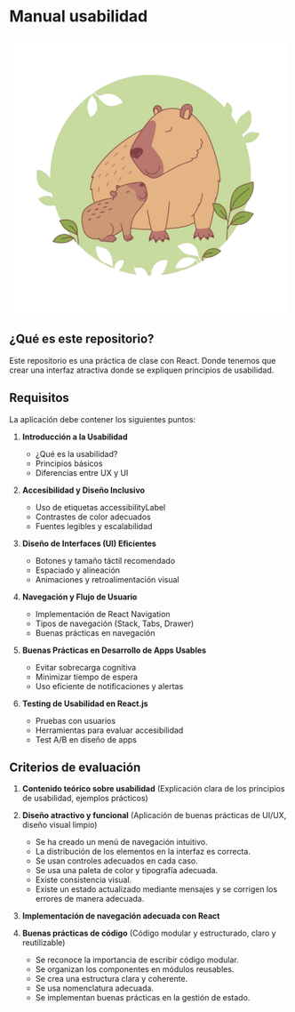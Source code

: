 # Manual usabilidad

![UX - UI](./public/capibara.png)

## ¿Qué es este repositorio?

Este repositorio es una práctica de clase con React. Donde tenemos que crear una interfaz atractiva donde se expliquen principios de usabilidad.

## Requisitos

La aplicación debe contener los siguientes puntos:

1. **Introducción a la Usabilidad** 
    + ¿Qué es la usabilidad?
    + Principios básicos
    + Diferencias entre UX y UI

2. **Accesibilidad y Diseño Inclusivo**
    + Uso de etiquetas accessibilityLabel
    + Contrastes de color adecuados
    + Fuentes legibles y escalabilidad

3. **Diseño de Interfaces (UI) Eficientes**
    + Botones y tamaño táctil recomendado
    + Espaciado y alineación
    + Animaciones y retroalimentación visual

4. **Navegación y Flujo de Usuario**
    + Implementación de React Navigation
    + Tipos de navegación (Stack, Tabs, Drawer)
    + Buenas prácticas en navegación

5. **Buenas Prácticas en Desarrollo de Apps Usables**
    + Evitar sobrecarga cognitiva
    + Minimizar tiempo de espera
    + Uso eficiente de notificaciones y alertas

6. **Testing de Usabilidad en React.js**
    + Pruebas con usuarios
    + Herramientas para evaluar accesibilidad
    + Test A/B en diseño de apps

## Criterios de evaluación

1. **Contenido teórico sobre usabilidad** (Explicación clara de los principios de usabilidad, ejemplos prácticos) 

2. **Diseño atractivo y funcional** (Aplicación de buenas prácticas de UI/UX, diseño visual limpio)
    + Se ha creado un menú de navegación intuitivo.
    + La distribución de los elementos en la interfaz es correcta.
    + Se usan controles adecuados en cada caso.
    + Se usa una paleta de color y tipografía adecuada.
    + Existe consistencia visual.
    + Existe un estado actualizado mediante mensajes y se corrigen los errores de manera adecuada.

3. **Implementación de navegación adecuada con React** 

4. **Buenas prácticas de código** (Código modular y estructurado, claro y reutilizable)  
    + Se reconoce la importancia de escribir código modular. 
    + Se organizan los componentes en módulos reusables.
    + Se crea una estructura clara y coherente.
    + Se usa nomenclatura adecuada.
    + Se implementan buenas prácticas en la gestión de estado.  